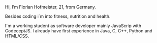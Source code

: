 Hi, I’m Florian Hofmeister, 21, from Germany. 

Besides coding i´m into fitness, nutrition and health.

I´m a working student as software developer mainly JavaScrip with CodeceptJS.
I already have first experience in Java, C, C++, Python and HTML/CSS.
